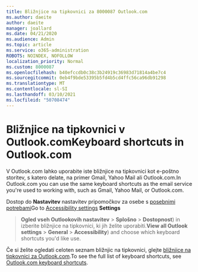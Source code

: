 ```yaml
---
title: Bližnjice na tipkovnici za 8000087 Outlook.com
ms.author: daeite
author: daeite
manager: joallard
ms.date: 04/21/2020
ms.audience: Admin
ms.topic: article
ms.service: o365-administration
ROBOTS: NOINDEX, NOFOLLOW
localization_priority: Normal
ms.custom: 8000087
ms.openlocfilehash: b40efccdb0c38c3b24919c36983d71814a4be7c4
ms.sourcegitcommit: 0eb4f9bde53395b5fd4b5cd4ffc56ca96db91298
ms.translationtype: MT
ms.contentlocale: sl-SI
ms.lasthandoff: 03/10/2021
ms.locfileid: "50708474"
---
```

# <a name="keyboard-shortcuts-in-outlookcom"></a><span data-ttu-id="1c57b-102">Bližnjice na tipkovnici v Outlook.com</span><span class="sxs-lookup"><span data-stu-id="1c57b-102">Keyboard shortcuts in Outlook.com</span></span>

<span data-ttu-id="1c57b-103">V Outlook.com lahko uporabite iste bližnjice na tipkovnici kot e-poštno storitev, s katero delate, na primer Gmail, Yahoo Mail ali Outlook.com.</span><span class="sxs-lookup"><span data-stu-id="1c57b-103">In Outlook.com you can use the same keyboard shortcuts as the email service you're used to working with, such as Gmail, Yahoo Mail, or Outlook.com.</span></span>

<span data-ttu-id="1c57b-104">Dostop do **Nastavitev** nastavitev pripomočkov za osebe s [posebnimi potrebami](https://go.microsoft.com/fwlink/?linkid=2080840)</span><span class="sxs-lookup"><span data-stu-id="1c57b-104">Go to [Accessibility settings](https://go.microsoft.com/fwlink/?linkid=2080840) **Settings**</span></span> 
 > <span data-ttu-id="1c57b-105">**Ogled vseh Outlookovih nastavitev**  >  **Splošno**  >  **Dostopnost**) in izberite bližnjice na tipkovnici, ki jih želite uporabiti.</span><span class="sxs-lookup"><span data-stu-id="1c57b-105">**View all Outlook settings** > **General** > **Accessibility**) and choose which keyboard shortcuts you'd like use.</span></span>

<span data-ttu-id="1c57b-106">Če si želite ogledati celoten seznam bližnjic na tipkovnici, glejte [bližnjice na tipkovnici za Outlook.com](https://support.microsoft.com/topic/keyboard-shortcuts-for-outlook-3cdeb221-7ae5-4c1d-8c1d-9e63216c1efd).</span><span class="sxs-lookup"><span data-stu-id="1c57b-106">To see the full list of keyboard shortcuts, see [Outlook.com keyboard shortcuts](https://support.microsoft.com/topic/keyboard-shortcuts-for-outlook-3cdeb221-7ae5-4c1d-8c1d-9e63216c1efd).</span></span>